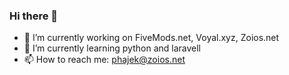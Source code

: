 ### Hi there 👋

- 🔭 I’m currently working on FiveMods.net, Voyal.xyz, Zoios.net
- 🌱 I’m currently learning python and laravell
- 📫 How to reach me: phajek@zoios.net
